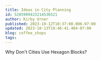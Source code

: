 ```yaml
---
title: Ideas in City Planning
id: 5285909423214536521
author: Kirby Urner
published: 2023-10-12T10:37:00.006-07:00
updated: 2023-10-13T19:46:41.484-07:00
blog: coffee_shops
tags: 
---
```


Why Don't Cities Use Hexagon Blocks?